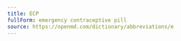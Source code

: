 ```yaml
---
title: ECP
fullForm: emergency contraceptive pill
source: https://openmd.com/dictionary/abbreviations/e
---
```

